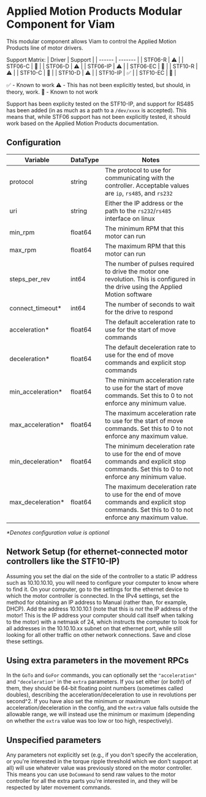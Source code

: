 # Applied Motion Products Modular Component for Viam

This modular component allows Viam to control the Applied Motion Products line of motor drivers.

Support Matrix:
| Driver | Support |
| ------ | ------- |
| STF06-R | :warning: |
| STF06-C | :no_entry_sign: |
| STF06-D | :warning: |
| STF06-IP | :warning: |
| STF06-EC | :no_entry_sign: |
| STF10-R | :warning: |
| STF10-C | :no_entry_sign: |
| STF10-D | :warning: |
| STF10-IP | :white_check_mark: |
| STF10-EC | :no_entry_sign: |

:white_check_mark: - Known to work
:warning: - This has not been explicitly tested, but should, in theory, work.
:no_entry_sign: - Known to not work

Support has been explicity tested on the STF10-IP, and support for RS485 has been added (in as much as a path to a `/dev/xxxx` is accepted). This means that, while STF06 support has not been explicitly tested, it should work based on the Applied Motion Products documentation.

## Configuration
| Variable | DataType | Notes |
| -------- | -------- | ----- |
| protocol | string   | The protocol to use for communicating with the controller. Acceptable values are `ip`, `rs485`, and `rs232` |
| uri      | string   | Either the IP address or the path to the `rs232`/`rs485` interface on linux |
| min_rpm  | float64  | The minimum RPM that this motor can run |
| max_rpm  | float64  | The maximum RPM that this motor can run |
| steps_per_rev | int64 | The number of pulses required to drive the motor one revolution. This is configured in the drive using the Applied Motion software |
| connect_timeout* | int64 | The number of seconds to wait for the drive to respond |
| acceleration* | float64 | The default acceleration rate to use for the start of move commands |
| deceleration* | float64 | The default deceleration rate to use for the end of move commands and explicit stop commands |
| min_acceleration* | float64 | The minimum acceleration rate to use for the start of move commands. Set this to 0 to not enforce any minimum value. |
| max_acceleration* | float64 | The maximum acceleration rate to use for the start of move commands. Set this to 0 to not enforce any maximum value. |
| min_deceleration* | float64 | The minimum deceleration rate to use for the end of move commands and explicit stop commands. Set this to 0 to not enforce any minimum value. |
| max_deceleration* | float64 | The maximum deceleration rate to use for the end of move commands and explicit stop commands. Set this to 0 to not enforce any maximum value. |

_*Denotes configuration value is optional_

## Network Setup (for ethernet-connected motor controllers like the STF10-IP)

Assuming you set the dial on the side of the controller to a static IP address such as 10.10.10.10, you will need to configure your computer to know where to find it. On your computer, go to the settings for the ethernet device to which the motor controller is connected. In the IPv4 settings, set the method for obtaining an IP address to Manual (rather than, for example, DHCP). Add the address 10.10.10.1 (note that this is _not_ the IP address of the motor! This is the IP address your computer should call itself when talking to the motor) with a netmask of 24, which instructs the computer to look for all addresses in the 10.10.10.xx subnet on that ethernet port, while still looking for all other traffic on other network connections. Save and close these settings.

## Using extra parameters in the movement RPCs

In the `GoTo` and `GoFor` commands, you can optionally set the `"acceleration"` and `"deceleration"` in the `extra` parameters. If you set either (or both!) of them, they should be 64-bit floating point numbers (sometimes called doubles), describing the acceleration/deceleration to use in revolutions per second^2. If you have also set the minimum or maximum acceleration/deceleration in the config, and the `extra` value falls outside the allowable range, we will instead use the minimum or maximum (depending on whether the `extra` value was too low or too high, respectively).

## Unspecified parameters

Any parameters not explicitly set (e.g., if you don't specify the acceleration, or you're interested in the torque ripple threshold which we don't support at all) will use whatever value was previously stored on the motor controller. This means you can use `DoCommand` to send raw values to the motor controller for all the extra parts you're interested in, and they will be respected by later movement commands.
